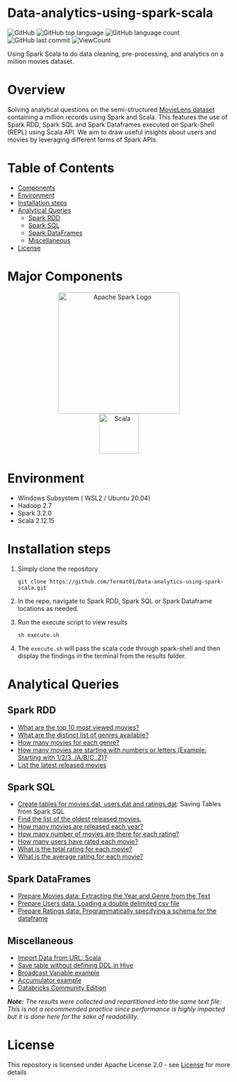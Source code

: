 # Data-analytics-using-spark-scala

![GitHub](https://img.shields.io/github/license/fermat01/Data-analytics-using-spark-scala?style=flat)
![GitHub top language](https://img.shields.io/github/languages/top/fermat01/Data-analytics-using-spark-scala?style=flat)
![GitHub language count](https://img.shields.io/github/languages/count/fermat01/Data-analytics-using-spark-scala?style=flat)
![GitHub last commit](https://img.shields.io/github/last-commit/fermat01/Data-analytics-using-spark-scala?style=flat)
![ViewCount](https://views.whatilearened.today/views/github/fermat01/Data-analytics-using-spark-scala.svg?cache=remove)

 
 Using Spark Scala to do data cleaning, pre-processing, and analytics on a million movies dataset.


# Overview
Solving analytical questions on the semi-structured [MovieLens dataset](https://grouplens.org/datasets/movielens/1m/) containing a million records using Spark and Scala. This features the use of Spark RDD, Spark SQL and Spark Dataframes executed on Spark-Shell (REPL) using Scala API. We aim to draw useful insights about users and movies by leveraging different forms of Spark APIs.

# Table of Contents
* [Components](https://github.com/fermat01/Data-analytics-using-spark-scala#Major-Components)
* [Environment](https://github.com/fermat01/Data-analytics-using-spark-scala#Environment)
* [Installation steps](https://github.com/fermat01/Data-analytics-using-spark-scala#Installation-steps)
* [Analytical Queries](https://github.com/fermat01/Data-analytics-using-spark-scala#Analytical-Queries)
	- [Spark RDD](https://github.com/fermat01/Data-analytics-using-spark-scala#Spark-RDD)
	- [Spark SQL](https://github.com/fermat01/Data-analytics-using-spark-scala#Spark-SQL)
	- [Spark DataFrames](https://github.com/fermat01/Data-analytics-using-spark-scala#Spark-DataFrames)
	- [Miscellaneous](https://github.com/fermat01/Data-analytics-using-spark-scala#Miscellaneous)
* [License](https://github.com/fermat01/Data-analytics-using-spark-scala#License)

# Major Components

<p align="center">
	<a href="#">
		<img src="https://upload.wikimedia.org/wikipedia/commons/f/f3/Apache_Spark_logo.svg" alt="Apache Spark Logo" title="Apache Spark" width=275 hspace=80 />
	</a>
	<a href="#">
		<img src="https://raw.githubusercontent.com/Thomas-George-T/Thomas-George-T/master/assets/scala.svg" alt="Scala" title="Scala" width ="90" />
	</a>
</p>

# Environment
* Windows Subsystem ( WSL2 / Ubuntu 20.04) 
* Hadoop 2.7
* Spark 3.2.0
* Scala 2.12.15

# Installation steps

1. Simply clone the repository
	```
	git clone https://github.com/fermat01/Data-analytics-using-spark-scala.git
	```
2. In the repo, navigate to Spark RDD, Spark SQL or Spark Dataframe locations as needed.

3. Run the execute script to view results
	```
	sh execute.sh
	```
4. The `execute.sh` will pass the scala code through spark-shell and then display the findings in the terminal from the results folder.

# Analytical Queries

## Spark RDD
- [What are the top 10 most viewed movies?](/Spark_RDD/Top_10_Most_Viewed_Movies/)
- [What are the distinct list of genres available?](/Spark_RDD/Distinct_Genres/)
- [How many movies for each genre?](Spark_RDD/Movies_in_each_genre/)
- [How many movies are starting with numbers or letters (Example: Starting with 1/2/3../A/B/C..Z)?](Spark_RDD/Movies_starting_with_Letters_or_Numbers/)
- [List the latest released movies](Spark_RDD/Latest_movies/)

## Spark SQL
- [Create tables for movies.dat, users.dat and ratings.dat](/Spark_SQL/sparkdatalake/): Saving Tables from Spark SQL
- [Find the list of the oldest released movies.](/Spark_SQL/list_of_the_oldest_movies/)
- [How many movies are released each year?](/Spark_SQL/movies_each_year/)
- [How many number of movies are there for each rating?](/Spark_SQL/movies_per_rating/)
- [How many users have rated each movie?](Spark_SQL/num_users_per_movie)
- [What is the total rating for each movie?](Spark_SQL/total_rating_per_movie/) 
- [What is the average rating for each movie?](Spark_SQL/average_rating_per_movie/)

## Spark DataFrames
- [Prepare Movies data: Extracting the Year and Genre from the Text](Spark_DataFrames/prepare_movies_dat)
- [Prepare Users data: Loading a double delimited csv file](Spark_DataFrames/prepare_users_dat)
- [Prepare Ratings data: Programmatically specifying a schema for the dataframe](Spark_DataFrames/prepare_ratings_dat)

## Miscellaneous
- [Import Data from URL: Scala](/Miscellaneous/Import-File-From-URL)
- [Save table without defining DDL in Hive](/Miscellaneous/Save-Table-Without-Explicit-DDL)
- [Broadcast Variable example](/Miscellaneous/Broadcast-variable)
- [Accumulator example](/Miscellaneous/Accumulator-Example)
- [Databricks Community Edition](https://community.cloud.databricks.com/login.html)

_**Note:** The results were collected and repartitioned into the same text file: This is not a recommended practice since performance is highly impacted but it is done here for the sake of readability._



# License
This repository is licensed under Apache License 2.0 - see [License](LICENSE.md) for more details

